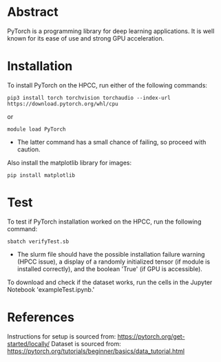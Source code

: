# Abstract
PyTorch is a programming library for deep learning applications. It is well known for its ease of use and strong GPU acceleration.

# Installation
To install PyTorch on the HPCC, run either of the following commands:
```
pip3 install torch torchvision torchaudio --index-url https://download.pytorch.org/whl/cpu
```
or
```
module load PyTorch
```

- The latter command has a small chance of failing, so proceed with caution.

Also install the matplotlib library for images:
```
pip install matplotlib
```

# Test
To test if PyTorch installation worked on the HPCC, run the following command:
```
sbatch verifyTest.sb
```

- The slurm file should have the possible installation failure warning (HPCC issue), a display of a randomly initialized tensor (if module is installed correctly), and the boolean 'True' (if GPU is accessible).

To download and check if the dataset works, run the cells in the Jupyter Notebook 'exampleTest.ipynb.'

# References
Instructions for setup is sourced from: https://pytorch.org/get-started/locally/
Dataset is sourced from: https://pytorch.org/tutorials/beginner/basics/data_tutorial.html